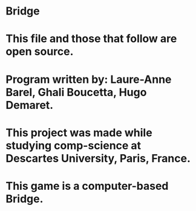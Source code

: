 # Bridge
# This file and those that follow are open source.
# Program written by: Laure-Anne Barel, Ghali Boucetta, Hugo Demaret.
# This project was made while studying comp-science at Descartes University, Paris, France.
# This game is a computer-based Bridge.
